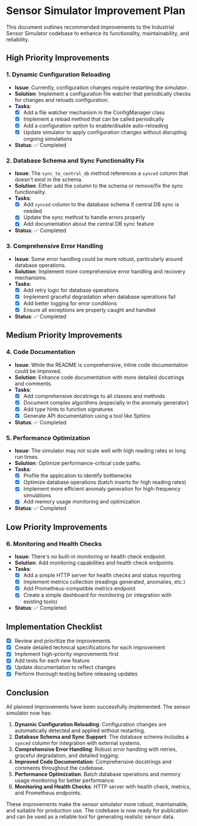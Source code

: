 # Sensor Simulator Improvement Plan

This document outlines recommended improvements to the Industrial Sensor Simulator codebase to enhance its functionality, maintainability, and reliability.

## High Priority Improvements

### 1. Dynamic Configuration Reloading
- **Issue**: Currently, configuration changes require restarting the simulator.
- **Solution**: Implement a configuration file watcher that periodically checks for changes and reloads configuration.
- **Tasks**:
  - [x] Add a file watcher mechanism in the ConfigManager class
  - [x] Implement a reload method that can be called periodically
  - [x] Add a configuration option to enable/disable auto-reloading
  - [x] Update simulator to apply configuration changes without disrupting ongoing simulations
- **Status**: ✅ Completed

### 2. Database Schema and Sync Functionality Fix
- **Issue**: The `sync_to_central_db` method references a `synced` column that doesn't exist in the schema.
- **Solution**: Either add the column to the schema or remove/fix the sync functionality.
- **Tasks**:
  - [x] Add `synced` column to the database schema if central DB sync is needed
  - [x] Update the sync method to handle errors properly
  - [x] Add documentation about the central DB sync feature
- **Status**: ✅ Completed

### 3. Comprehensive Error Handling
- **Issue**: Some error handling could be more robust, particularly around database operations.
- **Solution**: Implement more comprehensive error handling and recovery mechanisms.
- **Tasks**:
  - [x] Add retry logic for database operations
  - [x] Implement graceful degradation when database operations fail
  - [x] Add better logging for error conditions
  - [x] Ensure all exceptions are properly caught and handled
- **Status**: ✅ Completed

## Medium Priority Improvements

### 4. Code Documentation
- **Issue**: While the README is comprehensive, inline code documentation could be improved.
- **Solution**: Enhance code documentation with more detailed docstrings and comments.
- **Tasks**:
  - [x] Add comprehensive docstrings to all classes and methods
  - [x] Document complex algorithms (especially in the anomaly generator)
  - [x] Add type hints to function signatures
  - [x] Generate API documentation using a tool like Sphinx
- **Status**: ✅ Completed

### 5. Performance Optimization
- **Issue**: The simulator may not scale well with high reading rates or long run times.
- **Solution**: Optimize performance-critical code paths.
- **Tasks**:
  - [x] Profile the application to identify bottlenecks
  - [x] Optimize database operations (batch inserts for high reading rates)
  - [x] Implement more efficient anomaly generation for high-frequency simulations
  - [x] Add memory usage monitoring and optimization
- **Status**: ✅ Completed

## Low Priority Improvements

### 6. Monitoring and Health Checks
- **Issue**: There's no built-in monitoring or health check endpoint.
- **Solution**: Add monitoring capabilities and health check endpoints.
- **Tasks**:
  - [x] Add a simple HTTP server for health checks and status reporting
  - [x] Implement metrics collection (readings generated, anomalies, etc.)
  - [x] Add Prometheus-compatible metrics endpoint
  - [x] Create a simple dashboard for monitoring (or integration with existing tools)
- **Status**: ✅ Completed

## Implementation Checklist

- [x] Review and prioritize the improvements
- [x] Create detailed technical specifications for each improvement
- [x] Implement high-priority improvements first
- [x] Add tests for each new feature
- [x] Update documentation to reflect changes
- [x] Perform thorough testing before releasing updates

## Conclusion

All planned improvements have been successfully implemented. The sensor simulator now has:

1. **Dynamic Configuration Reloading**: Configuration changes are automatically detected and applied without restarting.
2. **Database Schema and Sync Support**: The database schema includes a `synced` column for integration with external systems.
3. **Comprehensive Error Handling**: Robust error handling with retries, graceful degradation, and detailed logging.
4. **Improved Code Documentation**: Comprehensive docstrings and comments throughout the codebase.
5. **Performance Optimization**: Batch database operations and memory usage monitoring for better performance.
6. **Monitoring and Health Checks**: HTTP server with health check, metrics, and Prometheus endpoints.

These improvements make the sensor simulator more robust, maintainable, and suitable for production use. The codebase is now ready for publication and can be used as a reliable tool for generating realistic sensor data. 